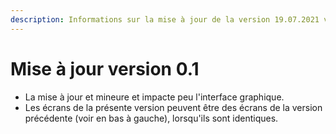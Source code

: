 ```yaml
---
description: Informations sur la mise à jour de la version 19.07.2021 vers la 03.08.2021
---
```


# Mise à jour version 0.1

* La mise à jour et mineure et impacte peu l'interface graphique.
* Les écrans de la présente version peuvent être des écrans de la version précédente \(voir en bas à gauche\), lorsqu'ils sont identiques.

